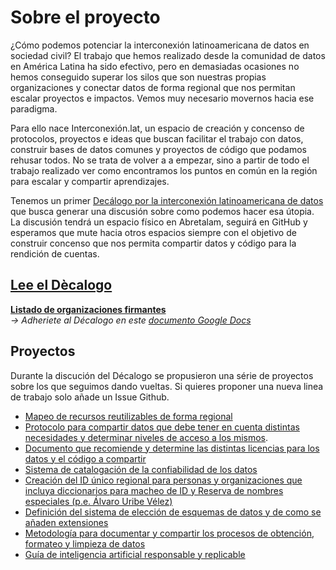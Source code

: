 # Sobre el proyecto

¿Cómo podemos potenciar la interconexión latinoamericana de datos en sociedad civil? El trabajo que hemos realizado desde la comunidad de datos en América Latina ha sido efectivo, pero en demasiadas ocasiones no hemos conseguido superar los silos que son nuestras propias organizaciones y conectar datos de forma regional que nos permitan escalar proyectos e impactos. Vemos muy necesario movernos hacia ese paradigma.

Para ello nace Interconexión.lat, un espacio de creación y concenso de protocolos, proyectos e ideas que buscan facilitar el trabajo con datos, construir bases de datos comunes y proyectos de código que podamos rehusar todos. No se trata de volver a a empezar, sino a partir de todo el trabajo realizado ver como encontramos los puntos en común en la región para escalar y compartir aprendizajes.

Tenemos un primer [Decálogo por la interconexión latinoamericana de datos](https://github.com/Interconexion-Lat/Decalogo/blob/master/Decalogo.md) que busca generar una discusión sobre como podemos hacer esa útopia. La discusión tendrá un espacio físico en Abretalam, seguirá en GitHub y esperamos que mute hacia otros espacios siempre con el objetivo de construir concenso que nos permita compartir datos y código para la rendición de cuentas. 

## [Lee el Dècalogo](https://github.com/Interconexion-Lat/Decalogo/blob/master/Decalogo.md)  
**[Listado de organizaciones firmantes](https://github.com/Interconexion-Lat/Decalogo/blob/master/firmantes.md)**  
*-> Adheriete al Décalogo en este [documento Google Docs](https://docs.google.com/document/d/1Vr7APtWAcdic4oeN-vC8TiXBjtAozjDLucAr_C33K4w/edit)*  


## Proyectos

Durante la discución del Décalogo se propusieron una série de proyectos sobre los que seguimos dando vueltas. Si quieres proponer una nueva linea de trabajo solo añade un Issue Github. 
* [Mapeo de recursos reutilizables de forma regional](https://github.com/Interconexion-Lat/Decalogo/issues/1)
* [Protocolo para compartir datos que debe tener en cuenta distintas necesidades y determinar niveles de acceso a los mismos](https://github.com/Interconexion-Lat/Decalogo/issues/2).
* [Documento que recomiende y determine las distintas licencias para los datos y el código a compartir](https://github.com/Interconexion-Lat/Decalogo/issues/3)
* [Sistema de catalogación de la confiabilidad de los datos](https://github.com/Interconexion-Lat/Decalogo/issues/4)
* [Creación del ID único regional para personas y organizaciones que incluya diccionarios para macheo de ID y Reserva de nombres especiales (p.e. Álvaro Uribe Vélez)](https://github.com/Interconexion-Lat/Decalogo/issues/5)
* [Definición del sistema de elección de esquemas de datos y de como se añaden extensiones](https://github.com/Interconexion-Lat/Decalogo/issues/6)
* [Metodología para documentar y compartir los procesos de obtención, formateo y limpieza de datos](https://github.com/Interconexion-Lat/Decalogo/issues/7)
* [Guía de inteligencia artificial responsable y replicable](https://github.com/Interconexion-Lat/Decalogo/issues/8)
